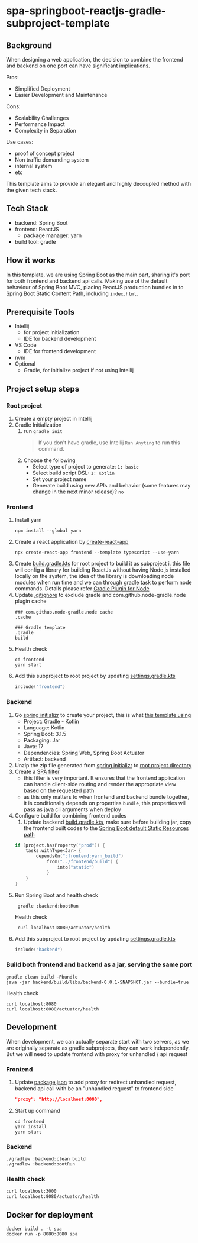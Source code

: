 # spa-springboot-reactjs-gradle-subproject-template

## Background
When designing a web application, the decision to combine the frontend and backend on one port can have significant implications. 

Pros:
- Simplified Deployment
- Easier Development and Maintenance

Cons:
- Scalability Challenges
- Performance Impact
- Complexity in Separation

Use cases:
- proof of concept project
- Non traffic demanding system 
- internal system
- etc

This template aims to provide an elegant and highly decoupled method with the given tech stack.

## Tech Stack
- backend: Spring Boot
- frontend: ReactJS
  - package manager: yarn
- build tool: gradle

## How it works
In this template, we are using Spring Boot as the main part, sharing it's port for both frontend and backend api calls. Making use of the default behaviour of Spring Boot MVC, placing ReactJS production bundles in to Spring Boot Static Content Path, including `index.html`.

## Prerequisite Tools
- Intellij
  - for project initialization
  - IDE for backend development
- VS Code
  - IDE for frontend development
- nvm
- Optional
  - Gradle, for initialize project if not using Intellij

## Project setup steps

### Root project
1. Create a empty project in Intellij
2. Gradle Initialization
   1. run `gradle init`
      > If you don't have gradle, use Intellij `Run Anyting` to run this command.
   2.  Choose the following
        - Select type of project to generate: `1: basic`
        - Select build script DSL: `1: Kotlin`
        - Set your project name
        - Generate build using new APIs and behavior (some features may change in the next minor release)? `no`

### Frontend
1. Install yarn
    ```shell
   npm install --global yarn
   ```
2. Create a react application by [create-react-app](https://github.com/facebook/create-react-app#creating-an-app)
   ```shell
   npx create-react-app frontend --template typescript --use-yarn  
   ```
3. Create [build.gradle.kts](./frontend/build.gradle.kts) for root project to build it as subproject
   i. this file will config a library for building ReactJs without having Node.js installed locally on the system, the idea of the library is downloading node modules when run time and we can through gradle task to perform node commands. Details please refer [Gradle Plugin for Node](https://github.com/node-gradle/gradle-node-plugin#gradle-plugin-for-node)
4. Update [.gitignore](./frontend/.gitignore) to exclude gradle and com.github.node-gradle.node plugin cache
   ```gitignore
   ### com.github.node-gradle.node cache
   .cache

   ### Gradle template
   .gradle
   build
   ```
5. Health check
    ```shell
   cd frontend 
   yarn start
   ```
6. Add this subproject to root project by updating [settings.gradle.kts](settings.gradle.kts)
    ```kotlin
    include("frontend")
    ```

### Backend
1. Go [spring initializr](https://start.spring.io/) to create your project, this is what [this template using](https://start.spring.io/#!type=gradle-project-kotlin&language=kotlin&platformVersion=3.1.5&packaging=jar&jvmVersion=17&groupId=com.hiworldalexs&artifactId=backend&name=spa-springboot-reactjs-gradle-subproject-backend&description=Single%20Page%20Application%20Spring%20Boot%20ReactJS%20Gradle-subproject%20Template&packageName=com.hiworldalexs.backend&dependencies=web,actuator)
   - Project: Gradle - Kotlin
   - Language: Kotlin
   - Spring Boot: 3.1.5
   - Packaging: Jar
   - Java: 17
   - Dependencies: Spring Web, Spring Boot Actuator
   - Artifact: backend
2. Unzip the zip file generated from [spring initializr](https://start.spring.io/) to [root project directory](./)
3. Create a [SPA filter](backend/src/main/kotlin/com/hiworldalexs/backend/spa/SpaWebFilter.kt)
    - this filter is very important. It ensures that the frontend application can handle client-side routing and render the appropriate view based on the requested path
    - as this only matters to when frontend and backend bundle together, it is conditionally depends on properties `bundle`, this properties will pass as java cli arguments when deploy
4. Configure build for combining frontend codes
    1.  Update backend [build.gradle.kts](backend/build.gradle.kts), make sure before building jar, copy the frontend built codes to the [Spring Boot default Static Resources path](https://docs.spring.io/spring-framework/reference/web/webmvc/mvc-config/static-resources.html)
    ```kotlin
    if (project.hasProperty("prod")) {
        tasks.withType<Jar> {
            dependsOn(":frontend:yarn_build")
                from("../frontend/build") {
                    into("static")
                }
        }
    }
    ```
5. Run Spring Boot and health check
   ```shell
    gradle :backend:bootRun
    ```
   Health check 
   ```shell
    curl localhost:8080/actuator/health
    ```
5. Add this subproject to root project by updating [settings.gradle.kts](settings.gradle.kts)
    ```kotlin
    include("backend")
    ```
### Build both frontend and backend as a jar, serving the same port
```shell
gradle clean build -Pbundle
java -jar backend/build/libs/backend-0.0.1-SNAPSHOT.jar --bundle=true
```
Health check
```shell
curl localhost:8080
curl localhost:8080/actuator/health
```

## Development
When development, we can actually separate start with two servers, as we are originally separate as gradle subprojects, they can work independently. But we will need to update frontend with proxy for unhandled / api request
### Frontend
1. Update [package.json](frontend/package.json) to add proxy for redirect unhandled request, backend api call with be an "unhandled request" to frontend side
    ```json
    "proxy": "http://localhost:8080",
    ```
2. Start up command
    ```shell
    cd frontend
    yarn install
    yarn start
    ```
### Backend
```shell
./gradlew :backend:clean build
./gradlew :backend:bootRun
```

### Health check
```bash
curl localhost:3000
curl localhost:8080/actuator/health
```

## Docker for deployment
```shell
docker build . -t spa
docker run -p 8080:8080 spa 
```
